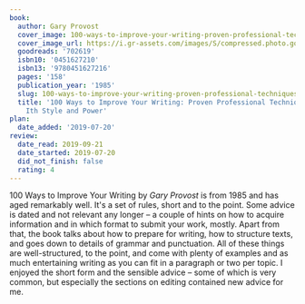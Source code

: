 ```yaml
---
book:
  author: Gary Provost
  cover_image: 100-ways-to-improve-your-writing-proven-professional-techniques-for-writing-ith-style-and-power.jpg
  cover_image_url: https://i.gr-assets.com/images/S/compressed.photo.goodreads.com/books/1348651701l/702619.jpg
  goodreads: '702619'
  isbn10: '0451627210'
  isbn13: '9780451627216'
  pages: '158'
  publication_year: '1985'
  slug: 100-ways-to-improve-your-writing-proven-professional-techniques-for-writing-ith-style-and-power
  title: '100 Ways to Improve Your Writing: Proven Professional Techniques for Writing
    Ith Style and Power'
plan:
  date_added: '2019-07-20'
review:
  date_read: 2019-09-21
  date_started: 2019-07-20
  did_not_finish: false
  rating: 4
---
```


100 Ways to Improve Your Writing by *Gary Provost* is from 1985 and has aged remarkably well. It's a set of rules, short and to the point. Some advice is dated and not relevant any longer – a couple of hints on how to acquire information and in which format to submit your work, mostly. Apart from that, the book talks about how to prepare for writing, how to structure texts, and goes down to details of grammar and punctuation. All of these things are well-structured, to the point, and come with plenty of examples and as much entertaining writing as you can fit in a paragraph or two per topic. I enjoyed the short form and the sensible advice – some of which is very common, but especially the sections on editing contained new advice for me.
